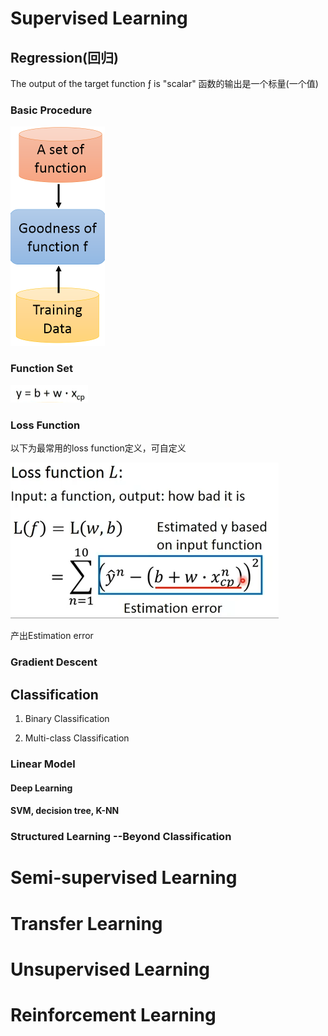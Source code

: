 # Supervised Learning

## Regression(回归)

The output of the target function ƒ is "scalar"
函数的输出是一个标量(一个值)

### Basic Procedure

<img src="Source/image-20220108182802020.png" alt="image-20220108182802020" style="zoom:50%;" />

### Function Set

<img src="Source/image-20220108183031204.png" alt="image-20220108183031204" style="zoom:50%;" />

### Loss Function

以下为最常用的loss function定义，可自定义

<img src="Source/image-20220108183130629.png" alt="image-20220108183130629" style="zoom:50%;" />

产出Estimation error

### Gradient Descent

## Classification

1) Binary Classification

2) Multi-class Classification

### Linear Model

#### Deep Learning

#### SVM, decision tree, K-NN

### Structured Learning --Beyond Classification

# Semi-supervised Learning

# Transfer Learning

# Unsupervised Learning

# Reinforcement Learning